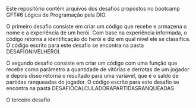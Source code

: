 Este repositório contém arquivos dos desafios propostos no bootcamp GFT#6 Lógica de Programação pela DIO.

O primeiro desafio consiste em criar um código que recebe e armazena o nome e a experiência de um herói. Com base na experiência informada, o código retorna a identificação do herói e diz em qual nível ele se classifica.
O código escrito para este desafio se encontra na pasta DESAFIONIVELHEROI.

O segundo desafio consiste em criar um código com uma função que recebe como parâmetro a quantidade de vitórias e derrotas de um jogador e depois disso retorna o resultado para uma variável, que é o saldo de partidas ranqueadas do jogador.
O código escrito para este desafio se encontra na pasta DESAFIOCALCULADORAPARTIDASRANQUEADAS.

O terceiro desafio

